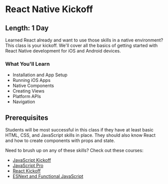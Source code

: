 React Native Kickoff
=======

## Length: 1 Day

Learned React already and want to use those skills in a native environment? This class is your kickoff. We'll cover all the basics of getting started with React Native development for iOS and Android devices.

### What You'll Learn

* Installation and App Setup
* Running iOS Apps
* Native Components
* Creating Views
* Platform APIs
* Navigation

## Prerequisites
Students will be most successful in this class if they have at least basic HTML, CSS, and JavaScript skills in place. They should also know React and how to create components with props and state.

Need to brush up on any of these skills? Check out these courses:

* [JavaScript Kickoff]()
* [JavaScript Pro]()
* [React Kickoff]()
* [ESNext and Functional JavaScript]()
